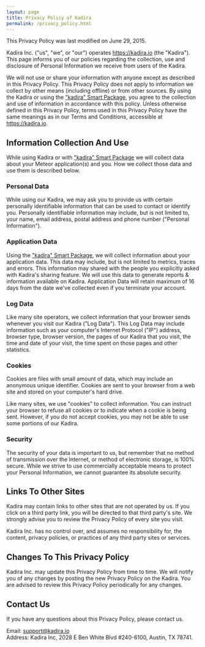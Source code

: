 ```yaml
---
layout: page
title: Privacy Policy of Kadira
permalink: /privacy_policy.html
---
```


This Privacy Policy was last modified on June 29, 2015.

Kadira Inc. ("us", "we", or "our") operates <https://kadira.io> (the "Kadira"). This page informs you of our policies regarding the collection, use and disclosure of Personal Information we receive from users of the Kadira.

We will not use or share your information with anyone except as described in this Privacy Policy. This Privacy Policy does not apply to information we collect by other means (including offline) or from other sources. By using the Kadira or using the ["kadira" Smart Package](https://github.com/meteorhacks/kadira), you agree to the collection and use of information in accordance with this policy. Unless otherwise defined in this Privacy Policy, terms used in this Privacy Policy have the same meanings as in our Terms and Conditions, accessible at https://kadira.io.

## Information Collection And Use

While using Kadira or with ["kadira" Smart Package](https://github.com/meteorhacks/kadira) we will collect data about your Meteor application(s) and you. How we collect those data and use them is described below.

### Personal Data

While using our Kadira, we may ask you to provide us with certain personally identifiable information that can be used to contact or identify you. Personally identifiable information may include, but is not limited to, your name, email address, postal address and phone number ("Personal Information").

### Application Data

Using the ["kadira" Smart Package](https://github.com/meteorhacks/kadira), we will collect information about your application data. This data may include, but is not limited to metrics, traces and errors. This information may shared with the people you explicitly asked with Kadira's sharing feature. We will use this data to generate reports & information available on Kadira. Application Data will retain maximum of 16 days from the date we've collected even if you terminate your account.

### Log Data
Like many site operators, we collect information that your browser sends whenever you visit our Kadira ("Log Data"). This Log Data may include information such as your computer's Internet Protocol ("IP") address, browser type, browser version, the pages of our Kadira that you visit, the time and date of your visit, the time spent on those pages and other statistics.

### Cookies
Cookies are files with small amount of data, which may include an anonymous unique identifier. Cookies are sent to your browser from a web site and stored on your computer's hard drive.

Like many sites, we use "cookies" to collect information. You can instruct your browser to refuse all cookies or to indicate when a cookie is being sent. However, if you do not accept cookies, you may not be able to use some portions of our Kadira.

### Security
The security of your data is important to us, but remember that no method of transmission over the Internet, or method of electronic storage, is 100% secure. While we strive to use commercially acceptable means to protect your Personal Information, we cannot guarantee its absolute security.

## Links To Other Sites
Kadira may contain links to other sites that are not operated by us. If you click on a third party link, you will be directed to that third party's site. We strongly advise you to review the Privacy Policy of every site you visit.

Kadira Inc. has no control over, and assumes no responsibility for, the content, privacy policies, or practices of any third party sites or services.

## Changes To This Privacy Policy
Kadira Inc. may update this Privacy Policy from time to time. We will notify you of any changes by posting the new Privacy Policy on the Kadira. You are advised to review this Privacy Policy periodically for any changes.

## Contact Us
If you have any questions about this Privacy Policy, please contact us.

Email: <support@kadira.io><br>
Address: Kadira Inc, 2028 E Ben White Blvd #240-6100, Austin, TX 78741.
